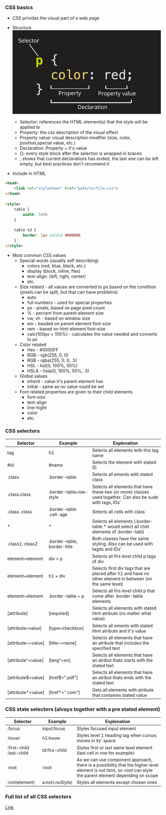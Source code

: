 ### CSS basics
    
* CSS privides the visual part of a web page

* Structure
![css structure](img/W02L01-css_basics.png)
    * Selector: references the HTML element(s) that the style will be applied to
    * Property: the css description of the visual effect
    * Property value: visual description modifier (size, color, position,special value, etc.)
    * Declaration: Property + it's value
    * {}: every style block after the selectior is wrapped in braces
    * ; shows that current declarations has ended, the last one can be left empty, but best practices don't recomend it
* Include in HTML
    
```HTML
<head>
    <link rel="stylesheet" href="path/to/file.css">
</head>

<style>
    table {
        width: 100%
    }

    table td {
        border: 1px soldid #000000
    }
</style>
```

* Most common CSS values
    * Special words (usually self describing)
        * colors (red, blue, black, etc.)
        * display (block, inline, flex)
        * text-align: (left, right, center)
        * etc.
    * Size related - all values are converted to px based on the condition (pixels can be split, but that can have problems)
        * auto
        * full numbers - used for special properties
        * px - pixels, based on page pixel count
        * % - percent from parent element size
        * vw, vh - based on window size
        * em - basded on parent element font-size
        * rem - based on html element font-size
        * calc(100px + 100%) - calculates the value needed and converts to px
    * Color related
        * Hex - #0000FF
        * RGB - rgb(255, 0, 0)
        * RGB - rgba(255, 0, 0, .5)
        * HSL - hsl(0, 100%, 50%)
        * HSLA - hsla(0, 100%, 50%, .5)
    * Global values
        * inherit - value it's parent element has
        * initial - same as no value vould be set
    * Font related properties are given to their child elements 
        * font-size
        * text-align
        * line-hight
        * color
        * etc.

### CSS selectors
| Selector | Example | Explenation |
|----------|---------|-------------|
| tag | h1 | Selects all elements with this tag name |
| #id | #name | Selects the element with stated ID |
| .class | .border-table | Selects all ements with stated class |
| .class.class | .border-table.row-style | Selects all elements that have these two (or more) classes used together. Can also be sude with tags, IDs' |
| .class .class | .border-table .cell-age | Selects all cells with class |.cell-age that have a parent element with class .border-table. Can be used with tag and IDs' (only as parent) also |
| * | * | Selects all elements (.border-table * would select all chld elements of .border-tabl) |
| .class1, class2 | .border-table, border-title | Both classes have the same styling. Also can be used with tagds and IDs' |
| element>element | div > p |  Selects all firs level child p tags of div |
| element+element | h1 + div | Selects first div tags that are placed after h1 and have no other element in between (on the same level) |
| element~element | .border-table ~ p | Selects all firs level child p that come after .border-table elements
| [attribute] | [required] | Selects all elements with stated html atribute (no matter what value) |
| [attribute=value] | [type=checkbox] | Selects all ements with stated html atribute and it's value
| [attribute~=value] | [title~=name] | Selects all elements that have an atribute that includes the specified text |
| [attribute^=value] |	[lang^=en] | Selects all elements that have an atribut thats starts with the stated text |
| [attribute$=value] | [href$=".pdf"]| Selects all elements that have an atribut thats ends with the stated text |
| [attribute*=value] | [href*=".com"] | Gets all elements with atribute that containes stated value

### CSS state selectors (alvays together with a pre stated element)
| Selector | Example | Explenation |
|----------|---------|-------------|
| :focus | input:focus | Styles focused input element |
| :hover | h1:hover | Styles level 1 heading tag when cursos moves in its' space |
| :first-child :last-child | td:firs-child | Styles first or last same lavel element (last cell in row for example) |
| :root | :root | As we can use component approach, there is a possibility that the higher level element is not html, so :root can style the parent element depending on scope | 
| :not(element) | a:not(.noStyle) | Styles all elements except chosen ones |

### Full list of all CSS selectors
[Link](https://www.w3schools.com/cssref/css_selectors.asp)
